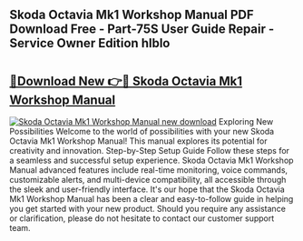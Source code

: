 ## Skoda Octavia Mk1 Workshop Manual PDF Download Free - Part-75S User Guide Repair - Service Owner Edition hlblo

# <h2><a href="http://cf129.oget.top/?id=Skoda+Octavia+Mk1+Workshop+Manual">🔗Download New 👉🔴 Skoda Octavia Mk1 Workshop Manual</a></h2>

[![Skoda Octavia Mk1 Workshop Manual new download](https://i.imgur.com/5g1atiW.png)](http://cf129.oget.top/?id=Skoda+Octavia+Mk1+Workshop+Manual)
Exploring New Possibilities Welcome to the world of possibilities with your new Skoda Octavia Mk1 Workshop Manual! This manual explores its potential for creativity and innovation. Step-by-Step Setup Guide Follow these steps for a seamless and successful setup experience. Skoda Octavia Mk1 Workshop Manual advanced features include real-time monitoring, voice commands, customizable alerts, and multi-device compatibility, all accessible through the sleek and user-friendly interface. It's our hope that the Skoda Octavia Mk1 Workshop Manual has been a clear and easy-to-follow guide in helping you get started with your new product. Should you require any assistance or clarification, please do not hesitate to contact our customer support team.
